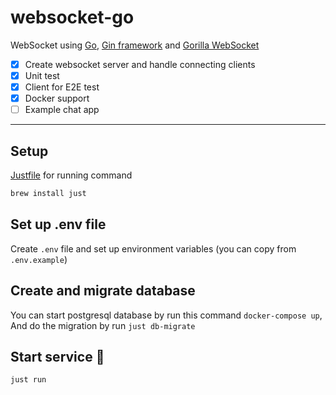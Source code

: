 # websocket-go

WebSocket using [Go](https://go.dev/), [Gin framework](https://github.com/gin-gonic/gin) and [Gorilla WebSocket](https://github.com/gorilla/websocket)

- [x] Create websocket server and handle connecting clients
- [x] Unit test
- [x] Client for E2E test
- [x] Docker support
- [ ] Example chat app

---

## Setup

[Justfile](https://github.com/casey/just) for running command

```bash
brew install just
```

## Set up .env file

Create `.env` file and set up environment variables (you can copy from `.env.example`)

## Create and migrate database

You can start postgresql database by run this command `docker-compose up`,
And do the migration by run `just db-migrate`

## Start service 🚀

```bash
just run
```
